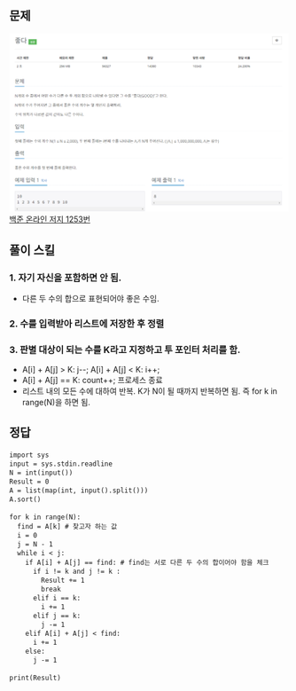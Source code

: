 ## 문제
![Alt text](./img/좋은수구하기.png)   
[백준 온라인 저지 1253번](https://www.acmicpc.net/problem/1253)

## 풀이 스킬
### 1. 자기 자신을 포함하면 안 됨.
* 다른 두 수의 합으로 표현되어야 좋은 수임.

### 2. 수를 입력받아 리스트에 저장한 후 정렬

### 3. 판별 대상이 되는 수를 K라고 지정하고 투 포인터 처리를 함.
* A[i] + A[j] > K: j--; A[i] + A[j] < K: i++;
* A[i] + A[j] == K: count++; 프로세스 종료
* 리스트 내의 모든 수에 대하여 반복. K가 N이 될 때까지 반복하면 됨. 즉 for k in range(N)을 하면 됨.

## 정답
```
import sys
input = sys.stdin.readline
N = int(input())
Result = 0
A = list(map(int, input().split()))
A.sort()

for k in range(N):
  find = A[k] # 찾고자 하는 값
  i = 0
  j = N - 1
  while i < j:
    if A[i] + A[j] == find: # find는 서로 다른 두 수의 합이어야 함을 체크
      if i != k and j != k : 
        Result += 1
        break
      elif i == k:
        i += 1
      elif j == k:
        j -= 1
    elif A[i] + A[j] < find:
      i += 1
    else:
      j -= 1

print(Result)

```